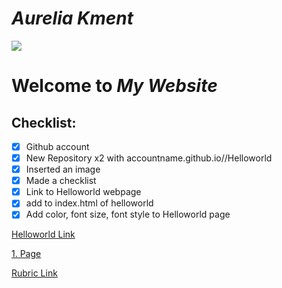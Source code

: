 <html>


  






# *Aurelia Kment*

![](https://web-assets.cdn.dealersolutions.com.au/modular.multisite.dealer.solutions/wp-content/uploads/sites/2121/2020/01/21072819/Vomo-Island-Fiji-Beach-front.jpg)


# Welcome to *My Website*

## Checklist:
- [x] Github account
- [x] New Repository x2 with accountname.github.io//Helloworld
- [x] Inserted an image
- [x] Made a checklist
- [x] Link to Helloworld webpage
- [x] add to index.html of helloworld
- [x] Add color, font size, font style to Helloworld page

[Helloworld Link](https://aurelia2024.github.io/Helloworld/)

[1. Page](https://aurelia2024.github.io/Page-1/)

[Rubric Link](https://aurelia2024.github.io/rubric/)
</html>
